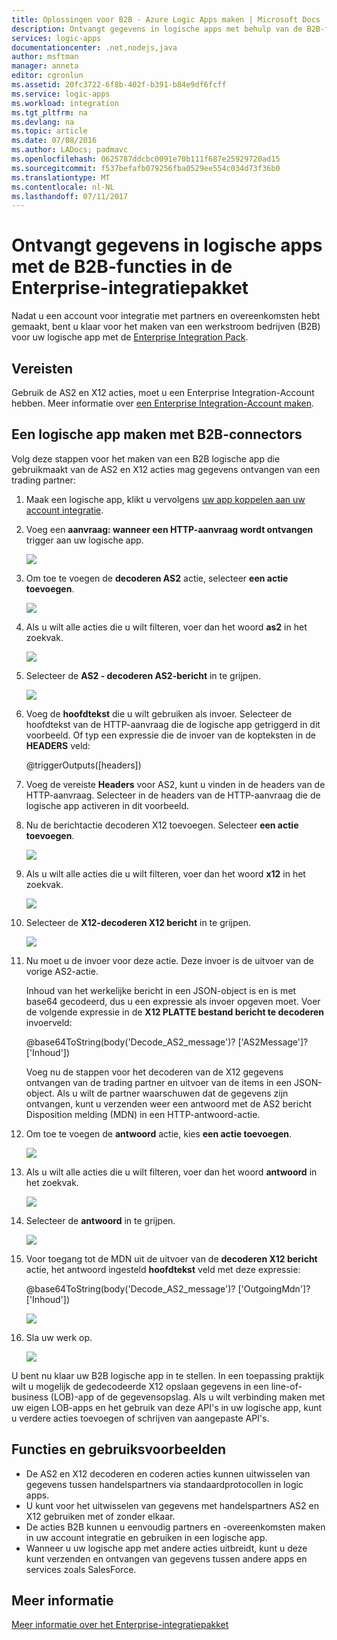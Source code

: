 ```yaml
---
title: Oplossingen voor B2B - Azure Logic Apps maken | Microsoft Docs
description: Ontvangt gegevens in logische apps met behulp van de B2B-functies in de Enterprise-integratiepakket
services: logic-apps
documentationcenter: .net,nodejs,java
author: msftman
manager: anneta
editor: cgronlun
ms.assetid: 20fc3722-6f8b-402f-b391-b84e9df6fcff
ms.service: logic-apps
ms.workload: integration
ms.tgt_pltfrm: na
ms.devlang: na
ms.topic: article
ms.date: 07/08/2016
ms.author: LADocs; padmavc
ms.openlocfilehash: 0625787ddcbc0091e70b111f687e25929720ad15
ms.sourcegitcommit: f537befafb079256fba0529ee554c034d73f36b0
ms.translationtype: MT
ms.contentlocale: nl-NL
ms.lasthandoff: 07/11/2017
---
```

# <a name="receive-data-in-logic-apps-with-the-b2b-features-in-the-enterprise-integration-pack"></a>Ontvangt gegevens in logische apps met de B2B-functies in de Enterprise-integratiepakket

Nadat u een account voor integratie met partners en overeenkomsten hebt gemaakt, bent u klaar voor het maken van een werkstroom bedrijven (B2B) voor uw logische app met de [Enterprise Integration Pack](logic-apps-enterprise-integration-overview.md).

## <a name="prerequisites"></a>Vereisten

Gebruik de AS2 en X12 acties, moet u een Enterprise Integration-Account hebben. Meer informatie over [een Enterprise Integration-Account maken](../logic-apps/logic-apps-enterprise-integration-accounts.md).

## <a name="create-a-logic-app-with-b2b-connectors"></a>Een logische app maken met B2B-connectors

Volg deze stappen voor het maken van een B2B logische app die gebruikmaakt van de AS2 en X12 acties mag gegevens ontvangen van een trading partner:

1. Maak een logische app, klikt u vervolgens [uw app koppelen aan uw account integratie](../logic-apps/logic-apps-enterprise-integration-accounts.md).

2. Voeg een **aanvraag: wanneer een HTTP-aanvraag wordt ontvangen** trigger aan uw logische app.

    ![](./media/logic-apps-enterprise-integration-b2b/flatfile-1.png)

3. Om toe te voegen de **decoderen AS2** actie, selecteer **een actie toevoegen**.

    ![](./media/logic-apps-enterprise-integration-b2b/transform-2.png)

4. Als u wilt alle acties die u wilt filteren, voer dan het woord **as2** in het zoekvak.

    ![](./media/logic-apps-enterprise-integration-b2b/b2b-5.png)

5. Selecteer de **AS2 - decoderen AS2-bericht** in te grijpen.

    ![](./media/logic-apps-enterprise-integration-b2b/b2b-6.png)

6. Voeg de **hoofdtekst** die u wilt gebruiken als invoer. Selecteer de hoofdtekst van de HTTP-aanvraag die de logische app getriggerd in dit voorbeeld. Of typ een expressie die de invoer van de kopteksten in de **HEADERS** veld:

    @triggerOutputs([headers])

7. Voeg de vereiste **Headers** voor AS2, kunt u vinden in de headers van de HTTP-aanvraag. Selecteer in de headers van de HTTP-aanvraag die de logische app activeren in dit voorbeeld.

8. Nu de berichtactie decoderen X12 toevoegen. Selecteer **een actie toevoegen**.

    ![](./media/logic-apps-enterprise-integration-b2b/b2b-9.png)

9. Als u wilt alle acties die u wilt filteren, voer dan het woord **x12** in het zoekvak.

    ![](./media/logic-apps-enterprise-integration-b2b/b2b-10.png)

10. Selecteer de **X12-decoderen X12 bericht** in te grijpen.

    ![](./media/logic-apps-enterprise-integration-b2b/b2b-as2message.png)

11. Nu moet u de invoer voor deze actie. Deze invoer is de uitvoer van de vorige AS2-actie.

    Inhoud van het werkelijke bericht in een JSON-object is en is met base64 gecodeerd, dus u een expressie als invoer opgeven moet. 
    Voer de volgende expressie in de **X12 PLATTE bestand bericht te decoderen** invoerveld:
    
    @base64ToString(body('Decode_AS2_message')? ['AS2Message']? ['Inhoud'])

    Voeg nu de stappen voor het decoderen van de X12 gegevens ontvangen van de trading partner en uitvoer van de items in een JSON-object. 
    Als u wilt de partner waarschuwen dat de gegevens zijn ontvangen, kunt u verzenden weer een antwoord met de AS2 bericht Disposition melding (MDN) in een HTTP-antwoord-actie.

12. Om toe te voegen de **antwoord** actie, kies **een actie toevoegen**.

    ![](./media/logic-apps-enterprise-integration-b2b/b2b-14.png)

13. Als u wilt alle acties die u wilt filteren, voer dan het woord **antwoord** in het zoekvak.

    ![](./media/logic-apps-enterprise-integration-b2b/b2b-15.png)

14. Selecteer de **antwoord** in te grijpen.

    ![](./media/logic-apps-enterprise-integration-b2b/b2b-16.png)

15. Voor toegang tot de MDN uit de uitvoer van de **decoderen X12 bericht** actie, het antwoord ingesteld **hoofdtekst** veld met deze expressie:

    @base64ToString(body('Decode_AS2_message')? ['OutgoingMdn']? ['Inhoud'])

    ![](./media/logic-apps-enterprise-integration-b2b/b2b-17.png)  

16. Sla uw werk op.

    ![](./media/logic-apps-enterprise-integration-b2b/transform-5.png)  

U bent nu klaar uw B2B logische app in te stellen. In een toepassing praktijk wilt u mogelijk de gedecodeerde X12 opslaan gegevens in een line-of-business (LOB)-app of de gegevensopslag. Als u wilt verbinding maken met uw eigen LOB-apps en het gebruik van deze API's in uw logische app, kunt u verdere acties toevoegen of schrijven van aangepaste API's.

## <a name="features-and-use-cases"></a>Functies en gebruiksvoorbeelden

* De AS2 en X12 decoderen en coderen acties kunnen uitwisselen van gegevens tussen handelspartners via standaardprotocollen in logic apps.
* U kunt voor het uitwisselen van gegevens met handelspartners AS2 en X12 gebruiken met of zonder elkaar.
* De acties B2B kunnen u eenvoudig partners en -overeenkomsten maken in uw account integratie en gebruiken in een logische app.
* Wanneer u uw logische app met andere acties uitbreidt, kunt u deze kunt verzenden en ontvangen van gegevens tussen andere apps en services zoals SalesForce.

## <a name="learn-more"></a>Meer informatie
[Meer informatie over het Enterprise-integratiepakket](logic-apps-enterprise-integration-overview.md)
